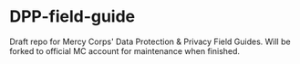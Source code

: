 # DPP-field-guide
Draft repo for Mercy Corps' Data Protection &amp; Privacy Field Guides. Will be forked to official MC account for maintenance when finished.
